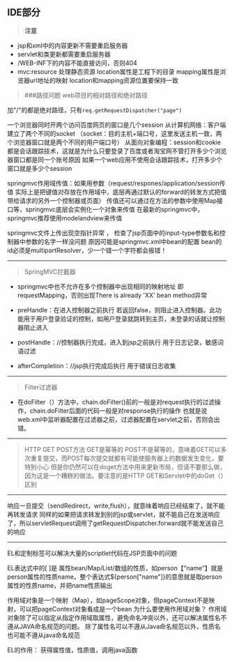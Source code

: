 ## IDE部分

>**注意**
 
- jsp和xml中的内容更新不需要重启服务器
- servlet和类更新都需要重启服务器
- /WEB-INF下的内容不能直接访问，否则404
- mvc:resource 处理静态资源 location属性是工程下的目录  mapping属性是浏览器url地址的映射
location和mapping资源位置要保持一致

> ###路径问题 web项目的相对路径和绝对路径

加"/"的都是绝对路径，只有`req.getRequestDispatcher("page")`


一个浏览器同时开两个访问百度网页的窗口是几个session
从计算机网络：客户端建立了两个不同的socket  （socket：目的主机+端口号，这里发送主机一致，两个浏览器窗口就是两个不同的用户端口号）
从面向对象编程：session和cookie都是会话跟踪技术，这就是为什么只要登录了百度或者淘宝网不管打开多少个浏览器窗口都是同一个账号原因
如果一个web应用不使用会话跟踪技术，打开多少个窗口就是多少个session


springmvc作用域传值：如果用参数（request/respones/application/session传值  实际上是把键值对存放在作用域中，底层再通过默认的forward的转发方式把值带给请求的另外一个控制器或页面）   传值还可以通过在方法的参数中使用Map接口等，springmvc底层会实例化一个对象来传值
在最新的springmvc中，springmvc推荐使用modelandview来传值



springmvc文件上传出现空指针异常 ， 检查了jsp页面中的input-type参数名和控制器中参数的名字一样没问题
原因可能是springmvc.xml中bean的配置   bean的id必须是multipartResolver，少一个错一个字符都会报错！

---
> SpringMVC拦截器  
- springmvc中也不允许在多个控制器中出现相同的映射地址 即requestMapping，否则出现There is already 'XX' bean method异常

- preHandle：在进入控制器之前执行  若返回false，则阻止进入控制器。此功能用于用户登录验证的控制，如用户登录就跳转到主页，未登录的话就让控制器阻止进入
- postHandle：//控制器执行完成，进入到jsp之前执行   	用于日志记录，敏感词语过滤

- afterCompletion：//jsp执行完成后执行  用于错误日志收集


---
> Filter过滤器

- 在doFilter（）方法中，chain.doFilter()前的一般是对request执行的过滤操作，chain.doFilter后面的代码一般是对response执行的操作
也就是说web.xml中监听器配置在过滤器之前，过滤器配置在servlet之前，否则会出错。


---
> HTTP GET  POST方法
GET是幂等的 POST不是幂等的，意味着GET可以多次重复提交，而POST每次提交就都有可能使服务器上的数据发生变化，要特别小心
但是你仍然可以在doget方法中用来更新市局，但请不要那么做，因为这是一个糟糕的做法。要注意的是HTTP GET和Servlet中的doGet（）区别

--- 

响应一旦提交（sendRedirect，write,flush），就意味着响应已经结束了，就不能再转发请求
同样的如果把请求转发到别的jsp或servlet，就不能自己在发送响应了，所以servletRequest调用了getRequestDispatcher.forward就不能发送自己的响应


--- 
EL和定制标签可以解决大量的scriptlet代码在JSP页面中的问题

EL表达式中的[ ]是 属性bean/Map/List/数组的性质，如person【“name”】就是person属性的性质name，整个表达式${person["name"]}的意思就是取person属性的性质name，并把name性质输出


作用域对象是一个映射（Map），如pageScope对象，但pageContext不是映射，可以把pageContext对象看成是一个bean
为什么要使用作用域对象？ 作用域对象除了可以指定从指定作用域取属性，避免命名冲突以外，还可以解决属性名不遵从JAVA命名规范的问题。
除了属性名可以不遵从Java命名规范以外，性质名也可能不遵从java命名规范

EL的作用：
获得属性值，性质值，调用java函数


